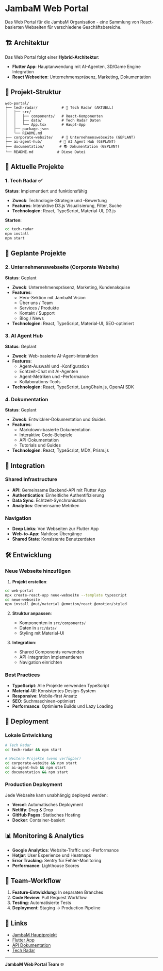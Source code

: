 # JambaM Web Portal

Das Web Portal für die JambaM Organisation - eine Sammlung von React-basierten Webseiten für verschiedene Geschäftsbereiche.

## 🏗️ Architektur

Das Web Portal folgt einer **Hybrid-Architektur**:

- **Flutter App**: Hauptanwendung mit AI-Agenten, 3D/Game Engine Integration
- **React Webseiten**: Unternehmenspräsenz, Marketing, Dokumentation

## 📁 Projekt-Struktur

```
web-portal/
├── tech-radar/           # 🎯 Tech Radar (AKTUELL)
│   ├── src/
│   │   ├── components/   # React-Komponenten
│   │   ├── data/         # Tech Radar Daten
│   │   └── App.tsx       # Haupt-App
│   ├── package.json
│   └── README.md
├── corporate-website/    # 🏢 Unternehmenswebseite (GEPLANT)
├── ai-agent-hub/        # 🤖 AI Agent Hub (GEPLANT)
├── documentation/       # 📚 Dokumentation (GEPLANT)
└── README.md           # Diese Datei
```

## 🎯 Aktuelle Projekte

### 1. Tech Radar ✅
**Status**: Implementiert und funktionsfähig

- **Zweck**: Technologie-Strategie und -Bewertung
- **Features**: Interaktive D3.js Visualisierung, Filter, Suche
- **Technologien**: React, TypeScript, Material-UI, D3.js

**Starten**:
```bash
cd tech-radar
npm install
npm start
```

## 🚀 Geplante Projekte

### 2. Unternehmenswebseite (Corporate Website)
**Status**: Geplant

- **Zweck**: Unternehmenspräsenz, Marketing, Kundenakquise
- **Features**: 
  - Hero-Sektion mit JambaM Vision
  - Über uns / Team
  - Services / Produkte
  - Kontakt / Support
  - Blog / News
- **Technologien**: React, TypeScript, Material-UI, SEO-optimiert

### 3. AI Agent Hub
**Status**: Geplant

- **Zweck**: Web-basierte AI-Agent-Interaktion
- **Features**:
  - Agent-Auswahl und -Konfiguration
  - Echtzeit-Chat mit AI-Agenten
  - Agent-Metriken und -Performance
  - Kollaborations-Tools
- **Technologien**: React, TypeScript, LangChain.js, OpenAI SDK

### 4. Dokumentation
**Status**: Geplant

- **Zweck**: Entwickler-Dokumentation und Guides
- **Features**:
  - Markdown-basierte Dokumentation
  - Interaktive Code-Beispiele
  - API-Dokumentation
  - Tutorials und Guides
- **Technologien**: React, TypeScript, MDX, Prism.js

## 🔗 Integration

### Shared Infrastructure
- **API**: Gemeinsame Backend-API mit Flutter App
- **Authentication**: Einheitliche Authentifizierung
- **Data Sync**: Echtzeit-Synchronisation
- **Analytics**: Gemeinsame Metriken

### Navigation
- **Deep Links**: Von Webseiten zur Flutter App
- **Web-to-App**: Nahtlose Übergänge
- **Shared State**: Konsistente Benutzerdaten

## 🛠️ Entwicklung

### Neue Webseite hinzufügen

1. **Projekt erstellen**:
```bash
cd web-portal
npx create-react-app neue-webseite --template typescript
cd neue-webseite
npm install @mui/material @emotion/react @emotion/styled
```

2. **Struktur anpassen**:
   - Komponenten in `src/components/`
   - Daten in `src/data/`
   - Styling mit Material-UI

3. **Integration**:
   - Shared Components verwenden
   - API-Integration implementieren
   - Navigation einrichten

### Best Practices

- **TypeScript**: Alle Projekte verwenden TypeScript
- **Material-UI**: Konsistentes Design-System
- **Responsive**: Mobile-first Ansatz
- **SEO**: Suchmaschinen-optimiert
- **Performance**: Optimierte Builds und Lazy Loading

## 🚀 Deployment

### Lokale Entwicklung
```bash
# Tech Radar
cd tech-radar && npm start

# Weitere Projekte (wenn verfügbar)
cd corporate-website && npm start
cd ai-agent-hub && npm start
cd documentation && npm start
```

### Production Deployment

Jede Webseite kann unabhängig deployed werden:

- **Vercel**: Automatisches Deployment
- **Netlify**: Drag & Drop
- **GitHub Pages**: Statisches Hosting
- **Docker**: Container-basiert

## 📊 Monitoring & Analytics

- **Google Analytics**: Website-Traffic und -Performance
- **Hotjar**: User Experience und Heatmaps
- **Error Tracking**: Sentry für Fehler-Monitoring
- **Performance**: Lighthouse Scores

## 🤝 Team-Workflow

1. **Feature-Entwicklung**: In separaten Branches
2. **Code Review**: Pull Request Workflow
3. **Testing**: Automatisierte Tests
4. **Deployment**: Staging → Production Pipeline

## 🔗 Links

- [JambaM Hauptprojekt](../..)
- [Flutter App](../../..)
- [API Dokumentation](../../../api)
- [Tech Radar](./tech-radar)

---

**JambaM Web Portal Team** 🌐 